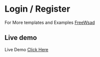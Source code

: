 # Login / Register
For More templates and Examples [FreeWsad](https://www.freewsad.com/en/p/bootstrap-register-form-with-h-124)
## Live demo
Live Demo [Click Here](https://bootstrap-registe-freewsad.netlify.app/)
